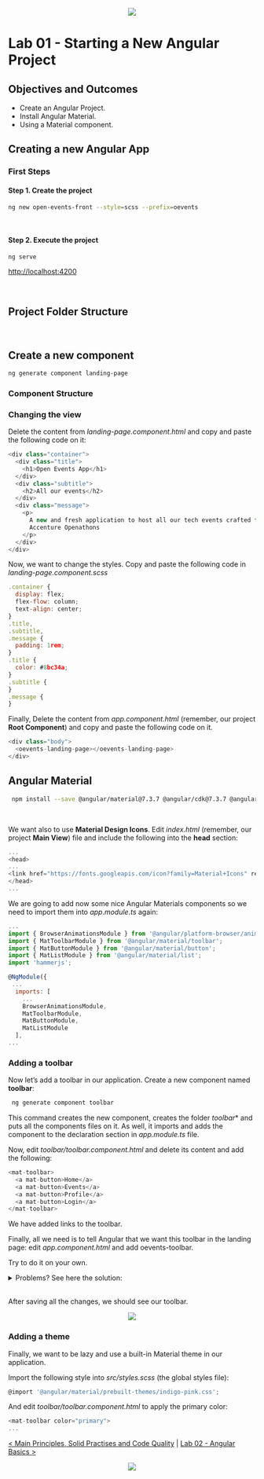 <p align="center">
    <img src="../../boring-theory-1/resources/header.png">
</p>

# Lab 01 - Starting a New Angular Project

## Objectives and Outcomes

- Create an Angular Project.
- Install Angular Material.
- Using a Material component.


## Creating a new Angular App

### First Steps

#### Step 1. Create the project
```sh
ng new open-events-front --style=scss --prefix=oevents
```

<br/>

#### Step 2. Execute the project
```sh
ng serve
```

[http://localhost:4200](http://localhost:4200)

<br/>

## Project Folder Structure

<br/>

## Create a new component

```sh
ng generate component landing-page
```

### Component Structure

### Changing the view

Delete the content from *landing-page.component.html* and copy and paste the following code on it:
```javascript
<div class="container">
  <div class="title">
    <h1>Open Events App</h1>
  </div>
  <div class="subtitle">
    <h2>All our events</h2>
  </div>
  <div class="message">
    <p>
      A new and fresh application to host all our tech events crafted from
      Accenture Openathons
    </p>
  </div>
</div>

```
Now, we want to change the styles. Copy and paste the following code in *landing-page.component.scss*

```javascript
.container {
  display: flex;
  flex-flow: column;
  text-align: center;
}
.title,
.subtitle,
.message {
  padding: 1rem;
}
.title {
  color: #8bc34a;
}
.subtitle {
}
.message {
}

```

Finally, Delete the content from *app.component.html* (remember, our project **Root Component**) and copy and paste the following code on it.

```javascript
<div class="body">
  <oevents-landing-page></oevents-landing-page>
</div>

```

## Angular Material 

```sh
 npm install --save @angular/material@7.3.7 @angular/cdk@7.3.7 @angular/animations@7.2.14 hammerjs@2.0.8
```

<br/>

We want also to use **Material Design Icons**. Edit *index.html* (remember, our project **Main View**) file and include the following into the **head** section:

```javascript
...
<head>
...
<link href="https://fonts.googleapis.com/icon?family=Material+Icons" rel="stylesheet">
</head>
...

```

We are going to add now some nice Angular Materials components so we need to import them into *app.module.ts* again:

```javascript
...
import { BrowserAnimationsModule } from '@angular/platform-browser/animations';
import { MatToolbarModule } from '@angular/material/toolbar';
import { MatButtonModule } from '@angular/material/button';
import { MatListModule } from '@angular/material/list';
import 'hammerjs';

@NgModule({
 ...
  imports: [
    ...
    BrowserAnimationsModule,
    MatToolbarModule,
    MatButtonModule,
    MatListModule 
  ], 
...

```

### Adding a toolbar
Now let’s add a toolbar in our application. Create a new component named **toolbar**:
```sh
 ng generate component toolbar
```
This command creates the new component, creates the folder *toolbar** and puts all the components files on it. As well, it imports and adds the component to the declaration section in  *app.module.ts* file.

Now, edit *toolbar/toolbar.component.html* and delete its content and add the following:
```javascript
<mat-toolbar>
  <a mat-button>Home</a>
  <a mat-button>Events</a>
  <a mat-button>Profile</a>
  <a mat-button>Login</a>
</mat-toolbar>
```

We have added links to the toolbar.

Finally, all we need is to tell Angular that we want this toolbar in the landing page: edit *app.component.html* and add oevents-toolbar.

Try to do it on your own.


<details>
 <summary>Problems? See here the solution:</summary>

```javascript
<div class="body">
  <oevents-toolbar></oevents-toolbar>
  <oevents-landing-page></oevents-landing-page>
</div>

```
</p>
  </details>

<br/>


After saving all the changes, we should see our toolbar.

<p align="center">
    <img src="./resources/landingPageToolbar.png">
</p>


### Adding a theme
Finally, we want to be lazy and use a built-in Material theme in our application.


Import the following style into *src/styles.scss* (the global styles file):

```javascript
@import '@angular/material/prebuilt-themes/indigo-pink.css';

```
And edit *toolbar/toolbar.component.html* to apply the primary color:

```javascript
<mat-toolbar color="primary">
...

```


[< Main Principles, Solid Practises and Code Quality](../boring-theory-2) | [Lab 02 - Angular Basics >](../lab-02)


<p align="center">
    <img src="../../boring-theory-1/resources/header.png">
</p>

